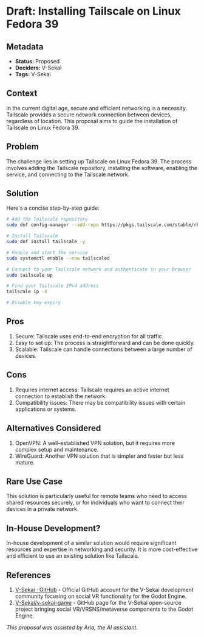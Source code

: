 # Draft: Installing Tailscale on Linux Fedora 39

## Metadata

- **Status:** Proposed
- **Deciders:** V-Sekai
- **Tags:** V-Sekai

## Context

In the current digital age, secure and efficient networking is a necessity. Tailscale provides a secure network connection between devices, regardless of location. This proposal aims to guide the installation of Tailscale on Linux Fedora 39.

## Problem

The challenge lies in setting up Tailscale on Linux Fedora 39. The process involves adding the Tailscale repository, installing the software, enabling the service, and connecting to the Tailscale network.

## Solution

Here's a concise step-by-step guide:

```bash
# Add the Tailscale repository
sudo dnf config-manager --add-repo https://pkgs.tailscale.com/stable/rhel/8/tailscale.repo

# Install Tailscale
sudo dnf install tailscale -y

# Enable and start the service
sudo systemctl enable --now tailscaled

# Connect to your Tailscale network and authenticate in your browser
sudo tailscale up

# Find your Tailscale IPv4 address
tailscale ip -4

# Disable key expiry
```

## Pros

1. Secure: Tailscale uses end-to-end encryption for all traffic.
2. Easy to set up: The process is straightforward and can be done quickly.
3. Scalable: Tailscale can handle connections between a large number of devices.

## Cons

1. Requires internet access: Tailscale requires an active internet connection to establish the network.
2. Compatibility issues: There may be compatibility issues with certain applications or systems.

## Alternatives Considered

1. OpenVPN: A well-established VPN solution, but it requires more complex setup and maintenance.
2. WireGuard: Another VPN solution that is simpler and faster but less mature.

## Rare Use Case

This solution is particularly useful for remote teams who need to access shared resources securely, or for individuals who want to connect their devices in a private network.

## In-House Development?

In-house development of a similar solution would require significant resources and expertise in networking and security. It is more cost-effective and efficient to use an existing solution like Tailscale.

## References

1. [V-Sekai · GitHub](https://github.com/v-sekai) - Official GitHub account for the V-Sekai development community focusing on social VR functionality for the Godot Engine.
2. [V-Sekai/v-sekai-game](https://github.com/v-sekai/v-sekai-game) - GitHub page for the V-Sekai open-source project bringing social VR/VRSNS/metaverse components to the Godot Engine.

_This proposal was assisted by Aria, the AI assistant._
